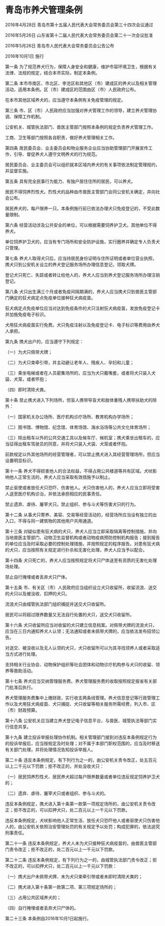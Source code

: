 # 青岛市养犬管理条例

2016年4月28日 青岛市第十五届人民代表大会常务委员会第三十四次会议通过

2016年5月26日 山东省第十二届人民代表大会常务委员会第二十一次会议批准

2016年5月26日 青岛市人民代表大会常务委员会公告公布

2016年10月1日 施行

<!-- INFO END -->

第一条 为了规范养犬行为，保障人身安全和健康，维护市容环境卫生，根据有关法律、法规的规定，结合本市实际，制定本条例。

第二条 本市市南区、市北区、李沧区和其他区（市）建成区的养犬以及相关管理活动，适用本条例。区（市）建成区的范围由区（市）人民政府公布。

在本市其他区域养犬的，应当遵守本条例有关免疫管理的规定。

第三条 市、区（市）人民政府应当加强对养犬管理工作的领导，建立养犬管理协调、保障工作机制。

公安机关、城管执法部门、兽医主管部门按照本条例的规定负责养犬管理工作。

工商、卫生等部门按照各自职责，做好养犬管理相关工作。

第四条 居民委员会、业主委员会和物业服务企业应当协助管理部门开展宣传工作，引导、督促养犬人遵守文明养犬的行为规范。

居民委员会、业主委员会可以组织就本区域内养犬的有关事项依法制定管理规约，并监督实施。

第五条 具有完全民事行为能力、有独户居住住所的居民，可以养犬。

居民不得饲养烈性犬。烈性犬的品种由市兽医主管部门会同公安机关确定，并向社会公布。

居民养犬的，每户限养一只。本条例施行前已依法办理犬只免疫登记的，不受此数量限制。

第六条 经营活动涉及公共安全的单位，可以根据需要饲养护卫犬。其他单位不得养犬。

单位饲养护卫犬的，应当有专门场所和安全防护设施，实行圈养并确定专人负责犬只管理。

第七条 养犬人取得犬只后，应当持居民身份证明与住所证明或者单位营业执照，携犬只到公安机关设立的养犬登记服务场所办理信息登记，领取犬牌。

登记犬只死亡、失踪或者转让给他人的，养犬人应当到养犬登记服务场所办理注销登记。

第八条 犬只出生满三个月或者免疫间隔期满的，养犬人应当携犬只到兽医主管部门确定的狂犬病定点免疫单位接种狂犬病疫苗。

狂犬病定点免疫单位应当对达到免疫条件的犬只注射狂犬病疫苗，发放免疫登记卡并加施免疫电子标识。

犬用狂犬病疫苗实行免费。犬只免疫注射以及免疫登记卡、电子标识等费用由养犬人承担。

第九条 携犬出户的，应当遵守下列规定：

（一）为犬只佩带犬牌；

（二）为犬只束牵引带，并主动避让老年人、残疾人、孕妇和儿童；

（三）乘坐电梯或者在人员密集场所的，应当为犬只戴嘴套，或者将犬只装入犬袋、犬笼，或者怀抱；

（四）即时清除犬粪。

第十条 禁止携犬进入下列场所，但盲人携带导盲犬和肢体重残人携带扶助犬的除外：

（一）国家机关办公场所、医疗机构诊疗场所、教育机构办学场所；

（二）图书馆、博物馆、纪念馆、体育场馆、海水浴场等公共文化体育场所；

（三）除出租车以外的公共交通工具以及候车厅、候机室；携犬乘坐出租车的，应当征得出租车驾驶员的同意，并将犬只装入犬袋、犬笼或者怀抱。

前款规定以外其他场所的经营管理者，可以禁止携犬进入其经营管理场所，但应当设置明显标识。

第十一条 养犬不得损害他人的合法权益，不得占用公共楼道等共有区域。犬吠影响他人正常生活的，养犬人应当采取有效措施予以制止。

禁止驱使或者放任犬只恐吓、伤害他人。犬只伤害他人的，养犬人应当立即将受害人送至医疗机构诊治，并依法承担相应的民事责任。

禁止遗弃、虐待、屠宰犬只。禁止组织、参与斗犬等伤害犬只的行为。

第十二条 从事犬只寄养、美容、交易等经营活动的，经营场所应当设有独立的出入口，不得与同一建筑物的其他用户共用通道。

第十三条 对疑似患有狂犬病的犬只，养犬人应当立即采取隔离等控制措施，并向当地兽医主管部门、动物卫生监督机构或者动物疫病预防控制机构报告；接到报告的单位应当及时采取必要的控制处理措施，并按照规定的程序报告。对患有狂犬病的犬只，应当按照有关规定进行扑杀和无害化处理，养犬人应当予以配合。

第十四条 犬只死亡的，养犬人应当按照规定将犬只尸体送至有资质的无害化处理场处理。

禁止自行掩埋或者丢弃犬只尸体。

第十五条 市、有关区（市）人民政府应当组织设立犬只收留所，收留流浪、送交的犬只以及被没收、扣押的犬只。

流浪犬只由城管执法部门组织捕捉并送交犬只收留所。

居民可以将超过限养数量又无法自行处置的犬只，送交犬只收留所。

第十六条 犬只收留所应当对收留的犬只建立信息档案。对佩带犬牌的流浪犬只，应当在三日内通知养犬人认领；无法通知或者未佩带犬牌的，应当依法发布招领公告。

对送交、被没收以及无人认领的犬只，犬只收留所可以为其寻找领养人或者采取适当方式进行处理。

支持相关行业协会、动物保护组织等社会团体和动物诊疗机构参与犬只的收留、领养等救助活动。

第十七条 养犬应当交纳管理服务费。养犬管理服务费的收取按照规定报省有关部门批准后执行。

养犬管理服务费集中上缴财政，实行收支两条线管理。养犬信息登记等行政管理工作以及犬用狂犬病疫苗、犬只捕捉、犬只收留等相关服务所需经费，列入市、区（市）财政预算。

第十八条 公安机关应当建立养犬登记电子信息平台，与兽医、城管执法等部门实行信息共享。

第十九条 建立投诉举报处理协作机制。相关管理部门接到对违反本条例规定行为的投诉举报后，应当按规定及时处理；对不属于本部门职权范围的，应当及时移送有关部门处理，并将处理情况告知投诉举报人。

第二十条 违反本条例规定，有下列行为之一的，由公安机关责令改正，处五百元以上二千元以下罚款；拒不改正的，并处没收犬只：

（一）居民饲养烈性犬、居民养犬超过每户限养数量或者单位违反规定饲养护卫犬的；

（二）遗弃、虐待、屠宰犬只或者组织、参与斗犬的。

违反本条例规定，携犬进入第十条第一款第一项规定场所的，由公安机关责令改正；拒不改正的，可以扣押犬只，处二百元以上一千元以下罚款。

违反本条例规定，犬吠影响他人正常生活、放任犬只恐吓他人或者驱使犬只伤害他人的，由公安机关依照治安管理处罚的有关规定予以处罚；构成犯罪的，依法追究刑事责任。

第二十一条 违反本条例规定，养犬人未为犬只接种狂犬病疫苗的，由兽医主管部门责令改正；拒不改正的，处二百元以上一千元以下罚款。

第二十二条 违反本条例规定，有下列行为之一的，由城管执法部门责令改正；拒不改正的，可以扣押犬只，处二百元以上一千元以下罚款：

（一）携犬出户未佩带犬牌、未为犬只束牵引带或者未即时清除犬粪的；

（二）携犬进入第十条第一款第二项、第三项规定场所的；

（三）占用公共区域养犬的；

（四）自行掩埋或者丢弃犬只尸体的。

第二十三条 本条例自2016年10月1日起施行。

